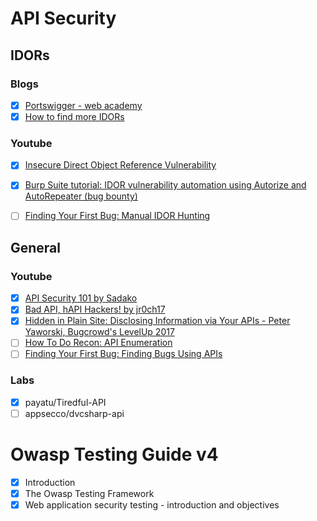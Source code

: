 # API Security 
## IDORs
### Blogs
- [x]  [Portswigger - web academy](https://portswigger.net/web-security/access-control/idor)
- [x]  [How to find more IDORs](https://medium.com/@vickieli/how-to-find-more-idors-ae2db67c9489)
### Youtube
- [x]  [Insecure Direct Object Reference Vulnerability](https://www.youtube.com/watch?v=rloqMGcPMkI)
- [x]  [Burp Suite tutorial: IDOR vulnerability automation using Autorize and AutoRepeater (bug bounty)](https://www.youtube.com/watch?v=3K1-a7dnA60)
- [ ]  [Finding Your First Bug: Manual IDOR Hunting](https://www.youtube.com/watch?v=gINAtzdccts)


## General
### Youtube
- [x]  [API Security 101 by Sadako](https://www.youtube.com/watch?v=ijalD2NkRFg)
- [x]  [Bad API, hAPI Hackers! by jr0ch17](https://www.youtube.com/watch?v=UT7-ZVawdzA)
- [x]  [Hidden in Plain Site: Disclosing Information via Your APIs - Peter Yaworski, Bugcrowd's LevelUp 2017](https://www.youtube.com/watch?v=jBi3a-dXsM8)
- [ ]  [How To Do Recon: API Enumeration](https://www.youtube.com/watch?v=fvcKwUS4PTE)
- [ ]  [Finding Your First Bug: Finding Bugs Using APIs](https://www.youtube.com/watch?v=yCUQBc2rY9Y)

### Labs
- [x]  payatu/Tiredful-API
- [ ]  appsecco/dvcsharp-api

# Owasp Testing Guide v4
- [x]  Introduction
- [x]  The Owasp Testing Framework
- [x]  Web application security testing - introduction and objectives
